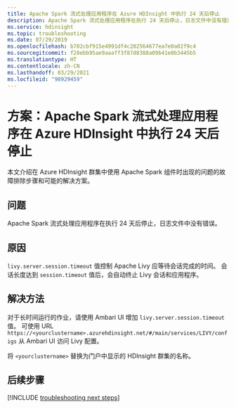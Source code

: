 ```yaml
---
title: Apache Spark 流式处理应用程序在 Azure HDInsight 中执行 24 天后停止
description: Apache Spark 流式处理应用程序在执行 24 天后停止，日志文件中没有错误。
ms.service: hdinsight
ms.topic: troubleshooting
ms.date: 07/29/2019
ms.openlocfilehash: b702cbf915e4991df4c202564677ea7e0a02f9c4
ms.sourcegitcommit: f28ebb95ae9aaaff3f87d8388a09b41e0b3445b5
ms.translationtype: HT
ms.contentlocale: zh-CN
ms.lasthandoff: 03/29/2021
ms.locfileid: "98929459"
---
```

# <a name="scenario-apache-spark-streaming-application-stops-after-executing-for-24-days-in-azure-hdinsight"></a>方案：Apache Spark 流式处理应用程序在 Azure HDInsight 中执行 24 天后停止

本文介绍在 Azure HDInsight 群集中使用 Apache Spark 组件时出现的问题的故障排除步骤和可能的解决方案。

## <a name="issue"></a>问题

Apache Spark 流式处理应用程序在执行 24 天后停止，日志文件中没有错误。

## <a name="cause"></a>原因

`livy.server.session.timeout` 值控制 Apache Livy 应等待会话完成的时间。 会话长度达到 `session.timeout` 值后，会自动终止 Livy 会话和应用程序。

## <a name="resolution"></a>解决方法

对于长时间运行的作业，请使用 Ambari UI 增加 `livy.server.session.timeout` 值。 可使用 URL `https://<yourclustername>.azurehdinsight.net/#/main/services/LIVY/configs` 从 Ambari UI 访问 Livy 配置。

将 `<yourclustername>` 替换为门户中显示的 HDInsight 群集的名称。

## <a name="next-steps"></a>后续步骤

[!INCLUDE [troubleshooting next steps](../../../includes/hdinsight-troubleshooting-next-steps.md)]